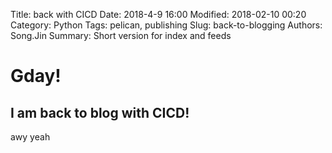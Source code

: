 Title: back with CICD
Date: 2018-4-9 16:00
Modified: 2018-02-10 00:20
Category: Python
Tags: pelican, publishing
Slug: back-to-blogging
Authors: Song.Jin
Summary: Short version for index and feeds

# Gday!

## I am back to blog with CICD!

awy yeah
